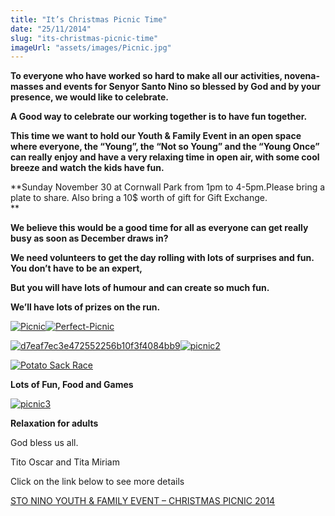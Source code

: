 ```yaml
---
title: "It’s Christmas Picnic Time"
date: "25/11/2014"
slug: "its-christmas-picnic-time"
imageUrl: "assets/images/Picnic.jpg"
---
```


**To everyone who have worked so hard to make all our activities, novena-masses and events for Senyor Santo Nino so blessed by God and by your presence, we would like to celebrate.**

**A Good way to celebrate our working together is to have fun together.**

**This time we want to hold our Youth & Family Event in an open space where everyone, the “****Young****”, the “****Not so Young****” and the “****Young Once****” can really enjoy and have a very relaxing time in open air, with some cool breeze and watch the kids have fun.**

**Sunday November 30 at Cornwall Park from 1pm to 4-5pm.Please bring a plate to share. Also bring a 10$ worth of gift for Gift Exchange.  
**

**We believe this would be a good time for all as everyone can get really busy as soon as December draws in?**

**We need volunteers to get the day rolling with lots of surprises and fun. You don’t have to be an expert,**

**But you will have lots of humour and can create so much fun.**

**We’ll have lots of prizes on the run.**

[![Picnic](https://i0.wp.com/santonino-nz.org/wp-content/uploads/2014/10/Picnic.jpg?resize=387%2C167)](https://i0.wp.com/santonino-nz.org/wp-content/uploads/2014/10/Picnic.jpg)[![Perfect-Picnic](https://i0.wp.com/santonino-nz.org/wp-content/uploads/2014/10/Perfect-Picnic.jpg?resize=276%2C166)](https://i0.wp.com/santonino-nz.org/wp-content/uploads/2014/10/Perfect-Picnic.jpg)

[![d7eaf7ec3e472552256b10f3f4084bb9](https://i0.wp.com/santonino-nz.org/wp-content/uploads/2014/10/d7eaf7ec3e472552256b10f3f4084bb9.jpg?resize=304%2C437)](https://i0.wp.com/santonino-nz.org/wp-content/uploads/2014/10/d7eaf7ec3e472552256b10f3f4084bb9.jpg)[![picnic2](https://i0.wp.com/santonino-nz.org/wp-content/uploads/2014/10/picnic2.jpg?resize=358%2C435)](https://i0.wp.com/santonino-nz.org/wp-content/uploads/2014/10/picnic2.jpg)

[![Potato Sack Race](https://i0.wp.com/santonino-nz.org/wp-content/uploads/2014/10/Potato-Sack-Race.jpg?resize=401%2C266)](https://i0.wp.com/santonino-nz.org/wp-content/uploads/2014/10/Potato-Sack-Race.jpg)

**Lots of Fun, Food and Games**

[![picnic3](https://i0.wp.com/santonino-nz.org/wp-content/uploads/2014/10/picnic3.jpg?resize=404%2C269)](https://i0.wp.com/santonino-nz.org/wp-content/uploads/2014/10/picnic3.jpg)

**Relaxation for adults**

God bless us all.

Tito Oscar and Tita Miriam

Click on the link below to see more details

[STO NINO YOUTH & FAMILY EVENT – CHRISTMAS PICNIC 2014](http://santonino-nz.org/wp-content/uploads/2014/10/STO-NINO-YOUTH-FAMILY-EVENT-CHRISTMAS-PICNIC-2014.docx)